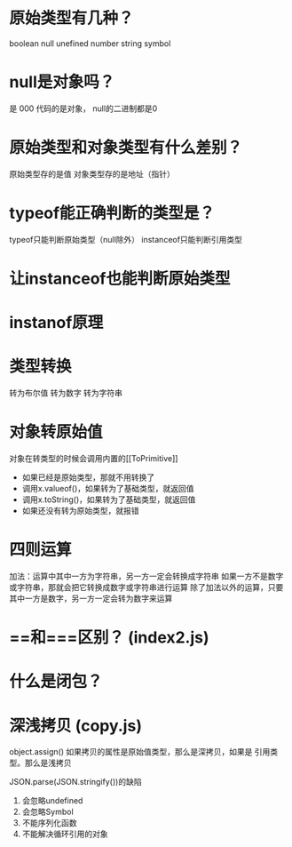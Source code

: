 # 原始类型有几种？
boolean null unefined number string symbol

# null是对象吗？
是
000 代码的是对象， null的二进制都是0

# 原始类型和对象类型有什么差别？
原始类型存的是值
对象类型存的是地址（指针）

# typeof能正确判断的类型是？
typeof只能判断原始类型（null除外）
instanceof只能判断引用类型

# 让instanceof也能判断原始类型


# instanof原理





# 类型转换
转为布尔值
转为数字
转为字符串
# 对象转原始值
对象在转类型的时候会调用内置的[[ToPrimitive]]
 - 如果已经是原始类型，那就不用转换了
 - 调用x.valueof()，如果转为了基础类型，就返回值
 - 调用x.toString()，如果转为了基础类型，就返回值
 - 如果还没有转为原始类型，就报错


# 四则运算
加法：运算中其中一方为字符串，另一方一定会转换成字符串
如果一方不是数字或字符串，那就会把它转换成数字或字符串进行运算
除了加法以外的运算，只要其中一方是数字，另一方一定会转为数字来运算

# ==和===区别？ (index2.js)

# 什么是闭包？
   
# 深浅拷贝 (copy.js)
object.assign() 如果拷贝的属性是原始值类型，那么是深拷贝，如果是
引用类型。那么是浅拷贝

JSON.parse(JSON.stringify())的缺陷
1. 会忽略undefined
2. 会忽略Symbol
3. 不能序列化函数
4. 不能解决循环引用的对象